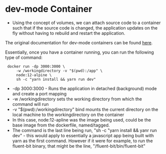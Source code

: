 # dev-mode Container

* Using the concept of volumes, we can attach source code to a container such that if the source code is changed, the application updates on the fly without having to rebuild and restart the application.

The original documentation for dev-mode containers can be found [here](https://docs.docker.com/get-started/06_bind_mounts/#start-a-dev-mode-container).

Essentially, once you have a container running, you can run the following type of command:

```
 docker run -dp 3000:3000 \
     -w /workingdirectory -v "$(pwd):/app" \
     node:12-alpine \
     sh -c "yarn install && yarn run dev"
```

* -dp 3000:3000 - Runs the application in detached (background) mode and create a port mapping
* -w /workingdirectory sets the working directory from which the command will run
* -v "$(pwd):/workingdirectory" bind mounts the current directory on the local machine to the workingdirectory on the container
* In this case, node:12-apline was the image being used, could be the base image from the dockerfile, named/tagged.
* The command is the last line being run, "sh -c "yarn install && yanr run dev" - this would apply to essentially a javascript app being built with yarn as the first command. However if it were for example, to run the fluent-bit binary, that might be the line, "/fluent-bit/bin/fluent-bit"